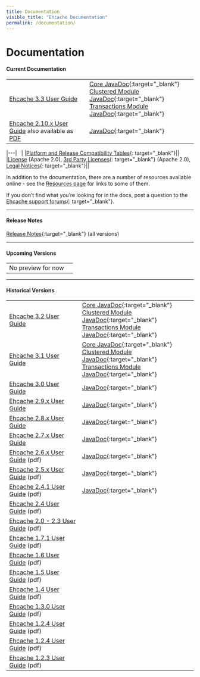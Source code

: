 ```yaml
---
title: Documentation
visible_title: "Ehcache Documentation"
permalink: /documentation/
---
```


# Documentation

<a name="current_version"/>

#### Current Documentation

| | |
|:----|:--|
|[Ehcache 3.3 User Guide](/documentation/3.3/) |[Core JavaDoc](/apidocs/3.3.0/index.html){:target="_blank"} <br /> [Clustered Module JavaDoc](/apidocs/3.3.0/clustered/index.html){:target="_blank"} <br /> [Transactions Module JavaDoc](/apidocs/3.3.0/transactions/index.html){:target="_blank"}|
|[Ehcache 2.10.x User Guide](/generated/2.10.3/html/ehc-all)   also available as [PDF](/documentation/2.10.3/pdf/index.html)|[JavaDoc](/apidocs/2.10.3/index.html){:target="_blank"} |

|---| &nbsp; |
|[Platform and Release Compatibility Tables](http://www.terracotta.org/confluence/display/release/Home){: target="_blank"}||
|[License](/about/license.html) (Apache 2.0),  [3rd Party Licenses](https://confluence.terracotta.org/display/release/Third+Party+Licenses){: target="_blank"} (Apache 2.0), [Legal Notices](http://documentation.softwareag.com/legal/){: target="_blank"}||

In addition to the documentation, there are a number of resources available online - see the [Resources page](/resources/) for links to some of them.

If you don’t find what you’re looking for in the docs, post a question to the [Ehcache support forums](https://groups.google.com/forum/#!forum/ehcache-users){: target="_blank"}.

---

#### Release Notes

[Release Notes](https://confluence.terracotta.org//display/release/Home){:target="_blank"}  (all versions)

---

<a name="future_versions"/>

#### Upcoming Versions

| | |
|:----|:--|
|No preview for now ||

---

<a name="historical_versions"/>

#### Historical Versions

| | |
|:----|:--|
|[Ehcache 3.2 User Guide](/documentation/3.2/) |[Core JavaDoc](/apidocs/3.2.2/index.html){:target="_blank"} <br /> [Clustered Module JavaDoc](/apidocs/3.2.2/clustered/index.html){:target="_blank"} <br /> [Transactions Module JavaDoc](/apidocs/3.2.2/transactions/index.html){:target="_blank"}|
|[Ehcache 3.1 User Guide](/documentation/3.1/) |[Core JavaDoc](/apidocs/3.1.4/index.html){:target="_blank"} <br /> [Clustered Module JavaDoc](/apidocs/3.1.4/clustered/index.html){:target="_blank"} <br /> [Transactions Module JavaDoc](/apidocs/3.1.4/transactions/index.html){:target="_blank"}|
|[Ehcache 3.0 User Guide](/documentation/3.0/) |[JavaDoc](/apidocs/3.0.3/index.html){:target="_blank"} |
|[Ehcache 2.9.x User Guide](/documentation/2.9/)|[JavaDoc](/apidocs/2.9/index.html){:target="_blank"}|
|[Ehcache 2.8.x User Guide](/documentation/2.8/)|[JavaDoc](/apidocs/2.8.5/index.html){:target="_blank"}|
|[Ehcache 2.7.x User Guide](/documentation/2.7/)|[JavaDoc](/apidocs/2.7.6/index.html){:target="_blank"}|
|[Ehcache 2.6.x User Guide](/documentation/ehcache-2.6.x-documentation.pdf) (pdf)|[JavaDoc](/apidocs/2.6.9/index.html){:target="_blank"}|
|[Ehcache 2.5.x User Guide](/documentation/ehcache-2.5.x-documentation.pdf) (pdf)|[JavaDoc](/apidocs/2.5.2/index.html){:target="_blank"}|
|[Ehcache 2.4.1 User Guide](/documentation/EhcacheUserGuide-2.4.1.pdf) (pdf)|[JavaDoc](/apidocs/2.4.4/index.html){:target="_blank"}|
|[Ehcache 2.4 User Guide](/documentation/EhcacheUserGuide-2.4.pdf) (pdf)||
|[Ehcache 2.0 - 2.3 User Guide](/documentation/EhcacheUserGuide-2.0-2.3.pdf) (pdf)||
|[Ehcache 1.7.1 User Guide](/documentation/EhcacheUserGuide-1.7.1.pdf) (pdf)||
|[Ehcache 1.6 User Guide](/documentation/EhcacheUserGuide-1.6.pdf) (pdf)||
|[Ehcache 1.5 User Guide](/documentation/EhcacheUserGuide-1.5.pdf) (pdf)||
|[Ehcache 1.4 User Guide](/documentation/EhcacheUserGuide-1.4.pdf) (pdf)||
|[Ehcache 1.3.0 User Guide](/documentation/EhcacheUserGuide-1.3.0.pdf) (pdf)||
|[Ehcache 1.2.4 User Guide](/documentation/EhcacheUserGuide-1.2.4.pdf) (pdf)||
|[Ehcache 1.2.4 User Guide](/documentation/EhcacheUserGuide-1.2.4.pdf) (pdf)||
|[Ehcache 1.2.3 User Guide](/documentation/EhcacheUserGuide-1.2.3.pdf) (pdf)||
